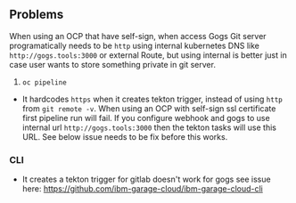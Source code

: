 ## Problems

When using an OCP that have self-sign, when access Gogs Git server programatically needs to be `http` using internal kubernetes DNS like `http://gogs.tools:3000` or external Route, but using internal is better just in case user wants to store something private in git server.

1. `oc pipeline`
- It hardcodes `https` when it creates tekton trigger, instead of using `http` from `git remote -v`. When using an OCP with self-sign ssl certificate first pipeline run will fail. If you configure webhook and gogs to use internal url `http://gogs.tools:3000` then the tekton tasks will use this URL. See below issue needs to be fix before this works.

### CLI

- It creates a tekton trigger for gitlab doesn't work for gogs see issue here: https://github.com/ibm-garage-cloud/ibm-garage-cloud-cli




